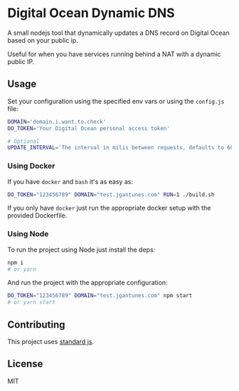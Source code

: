 # Digital Ocean Dynamic DNS
A small nodejs tool that dynamically updates a DNS record on Digital Ocean based on your public ip.

Useful for when you have services running behind a NAT with a dynamic public IP.

## Usage
Set your configuration using the specified env vars or using the `config.js` file:

```sh
DOMAIN='domain.i.want.to.check'
DO_TOKEN='Your Digital Ocean personal access token'

# Optional
UPDATE_INTERVAL='The interval in milis between requests, defaults to 6000'
```

### Using Docker

If you have `docker` and `bash` it's as easy as:
```sh
DO_TOKEN="123456789" DOMAIN="test.jgantunes.com" RUN=1 ./build.sh
```

If you only have `docker` just run the appropriate docker setup with the provided Dockerfile.

### Using Node

To run the project using Node just install the deps:

```sh
npm i
# or yarn
```

And run the project with the appropriate configuration:

```sh
DO_TOKEN="123456789" DOMAIN="test.jgantunes.com" npm start
# or yarn start
```


## Contributing

This project uses [standard js](https://github.com/feross/standard).

## License

MIT
